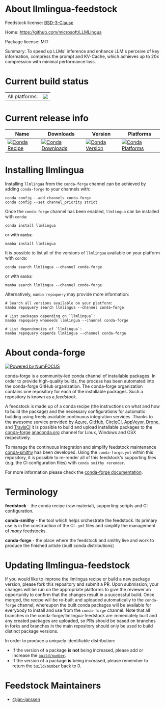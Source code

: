 About llmlingua-feedstock
=========================

Feedstock license: [BSD-3-Clause](https://github.com/conda-forge/llmlingua-feedstock/blob/main/LICENSE.txt)

Home: https://github.com/microsoft/LLMLingua

Package license: MIT

Summary: To speed up LLMs' inference and enhance LLM's perceive of key information, compress the prompt and KV-Cache, which achieves up to 20x compression with minimal performance loss.

Current build status
====================


<table><tr><td>All platforms:</td>
    <td>
      <a href="https://dev.azure.com/conda-forge/feedstock-builds/_build/latest?definitionId=21958&branchName=main">
        <img src="https://dev.azure.com/conda-forge/feedstock-builds/_apis/build/status/llmlingua-feedstock?branchName=main">
      </a>
    </td>
  </tr>
</table>

Current release info
====================

| Name | Downloads | Version | Platforms |
| --- | --- | --- | --- |
| [![Conda Recipe](https://img.shields.io/badge/recipe-llmlingua-green.svg)](https://anaconda.org/conda-forge/llmlingua) | [![Conda Downloads](https://img.shields.io/conda/dn/conda-forge/llmlingua.svg)](https://anaconda.org/conda-forge/llmlingua) | [![Conda Version](https://img.shields.io/conda/vn/conda-forge/llmlingua.svg)](https://anaconda.org/conda-forge/llmlingua) | [![Conda Platforms](https://img.shields.io/conda/pn/conda-forge/llmlingua.svg)](https://anaconda.org/conda-forge/llmlingua) |

Installing llmlingua
====================

Installing `llmlingua` from the `conda-forge` channel can be achieved by adding `conda-forge` to your channels with:

```
conda config --add channels conda-forge
conda config --set channel_priority strict
```

Once the `conda-forge` channel has been enabled, `llmlingua` can be installed with `conda`:

```
conda install llmlingua
```

or with `mamba`:

```
mamba install llmlingua
```

It is possible to list all of the versions of `llmlingua` available on your platform with `conda`:

```
conda search llmlingua --channel conda-forge
```

or with `mamba`:

```
mamba search llmlingua --channel conda-forge
```

Alternatively, `mamba repoquery` may provide more information:

```
# Search all versions available on your platform:
mamba repoquery search llmlingua --channel conda-forge

# List packages depending on `llmlingua`:
mamba repoquery whoneeds llmlingua --channel conda-forge

# List dependencies of `llmlingua`:
mamba repoquery depends llmlingua --channel conda-forge
```


About conda-forge
=================

[![Powered by
NumFOCUS](https://img.shields.io/badge/powered%20by-NumFOCUS-orange.svg?style=flat&colorA=E1523D&colorB=007D8A)](https://numfocus.org)

conda-forge is a community-led conda channel of installable packages.
In order to provide high-quality builds, the process has been automated into the
conda-forge GitHub organization. The conda-forge organization contains one repository
for each of the installable packages. Such a repository is known as a *feedstock*.

A feedstock is made up of a conda recipe (the instructions on what and how to build
the package) and the necessary configurations for automatic building using freely
available continuous integration services. Thanks to the awesome service provided by
[Azure](https://azure.microsoft.com/en-us/services/devops/), [GitHub](https://github.com/),
[CircleCI](https://circleci.com/), [AppVeyor](https://www.appveyor.com/),
[Drone](https://cloud.drone.io/welcome), and [TravisCI](https://travis-ci.com/)
it is possible to build and upload installable packages to the
[conda-forge](https://anaconda.org/conda-forge) [anaconda.org](https://anaconda.org/)
channel for Linux, Windows and OSX respectively.

To manage the continuous integration and simplify feedstock maintenance
[conda-smithy](https://github.com/conda-forge/conda-smithy) has been developed.
Using the ``conda-forge.yml`` within this repository, it is possible to re-render all of
this feedstock's supporting files (e.g. the CI configuration files) with ``conda smithy rerender``.

For more information please check the [conda-forge documentation](https://conda-forge.org/docs/).

Terminology
===========

**feedstock** - the conda recipe (raw material), supporting scripts and CI configuration.

**conda-smithy** - the tool which helps orchestrate the feedstock.
                   Its primary use is in the construction of the CI ``.yml`` files
                   and simplify the management of *many* feedstocks.

**conda-forge** - the place where the feedstock and smithy live and work to
                  produce the finished article (built conda distributions)


Updating llmlingua-feedstock
============================

If you would like to improve the llmlingua recipe or build a new
package version, please fork this repository and submit a PR. Upon submission,
your changes will be run on the appropriate platforms to give the reviewer an
opportunity to confirm that the changes result in a successful build. Once
merged, the recipe will be re-built and uploaded automatically to the
`conda-forge` channel, whereupon the built conda packages will be available for
everybody to install and use from the `conda-forge` channel.
Note that all branches in the conda-forge/llmlingua-feedstock are
immediately built and any created packages are uploaded, so PRs should be based
on branches in forks and branches in the main repository should only be used to
build distinct package versions.

In order to produce a uniquely identifiable distribution:
 * If the version of a package **is not** being increased, please add or increase
   the [``build/number``](https://docs.conda.io/projects/conda-build/en/latest/resources/define-metadata.html#build-number-and-string).
 * If the version of a package **is** being increased, please remember to return
   the [``build/number``](https://docs.conda.io/projects/conda-build/en/latest/resources/define-metadata.html#build-number-and-string)
   back to 0.

Feedstock Maintainers
=====================

* [@jan-janssen](https://github.com/jan-janssen/)

